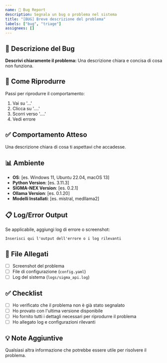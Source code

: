 ```yaml
---
name: 🐛 Bug Report
description: Segnala un bug o problema nel sistema
title: "[BUG] Breve descrizione del problema"
labels: ["bug", "triage"]
assignees: []
---
```


## 🐛 Descrizione del Bug

**Descrivi chiaramente il problema:**
Una descrizione chiara e concisa di cosa non funziona.

## 🔄 Come Riprodurre

Passi per riprodurre il comportamento:
1. Vai su '...'
2. Clicca su '....'
3. Scorri verso '....'
4. Vedi errore

## ✅ Comportamento Atteso

Una descrizione chiara di cosa ti aspettavi che accadesse.

## 📊 Ambiente

- **OS**: [es. Windows 11, Ubuntu 22.04, macOS 13]
- **Python Version**: [es. 3.11.3]
- **SIGMA-NEX Version**: [es. 0.2.1]
- **Ollama Version**: [es. 0.1.20]
- **Modelli Installati**: [es. mistral, medllama2]

## 📋 Log/Error Output

Se applicabile, aggiungi log di errore o screenshot:

```
Inserisci qui l'output dell'errore o i log rilevanti
```

## 📎 File Allegati

- [ ] Screenshot del problema
- [ ] File di configurazione (`config.yaml`)
- [ ] Log del sistema (`logs/sigma_api.log`)

## ✅ Checklist

- [ ] Ho verificato che il problema non è già stato segnalato
- [ ] Ho provato con l'ultima versione disponibile
- [ ] Ho fornito tutti i dettagli necessari per riprodurre il problema
- [ ] Ho allegato log e configurazioni rilevanti

## 💡 Note Aggiuntive

Qualsiasi altra informazione che potrebbe essere utile per risolvere il problema.